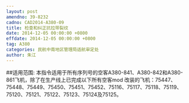 ```yaml
---
layout: post
amendno: 39-8232
cadno: CAD2014-A380-09
title: 检查和纠正抗拉带裂纹
date: 2014-12-05 00:00:00 +0800
effdate: 2014-12-05 00:00:00 +0800
tag: A380
categories: 民航中南地区管理局适航审定处
author: 朱江
---
```


##适用范围:
本指令适用于所有序列号的空客A380-841、A380-842和A380-861飞机，除了在生产线上已完成以下所有空客mod 改装的飞机：75447、75448、75449、75450、75451、75452、75116、75117、75118、75119、75120、75121、75122、75123、75124及75125。

